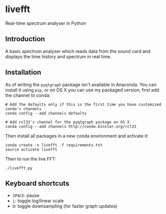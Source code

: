 livefft
=======

Real-time spectrum analyser in Python

Introduction
------------

A basic spectrum analyser which reads data from the sound card and
displays the time history and spectrum in real time.


Installation
------------

As of writing the `pyqtgraph` package isn't available in Anaconda. You
can install it using `pip`, or on OS X you can use my packaged
version; first add the channel to conda:

```
# Add the defaults only if this is the first time you have customized conda's channels
conda config --add channels defaults

# Add rcl33's channel for the pyqtgraph package on OS X
conda config --add channels http://conda.binstar.org/rcl33
```

Then install all packages in a new conda environment and activate it:

```
conda create -n livefft -f requirements.txt
source activate livefft
```

Then to run the live FFT:

```
./livefft.py
```

Keyboard shortcuts
------------------

 - `SPACE`: pause
 - `L`: toggle log/linear scale
 - `D`: toggle downsampling (for faster graph updates)
